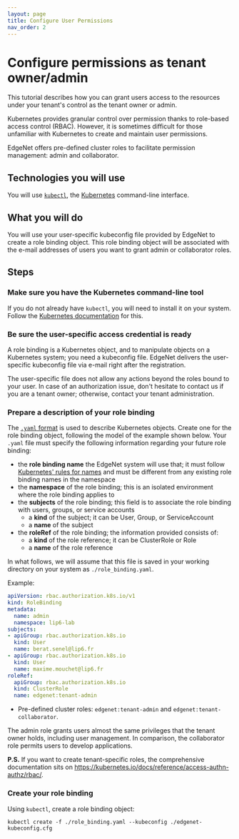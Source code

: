 ```yaml
---
layout: page
title: Configure User Permissions
nav_order: 2
---
```


# Configure permissions as tenant owner/admin

This tutorial describes how you can grant users access to the resources under your tenant's control as the tenant owner or admin.

Kubernetes provides granular control over permission thanks to role-based access control (RBAC). However, it is sometimes difficult for those unfamiliar with Kubernetes to create and maintain user permissions.

EdgeNet offers pre-defined cluster roles to facilitate permission management: admin and collaborator.

## Technologies you will use

You will use [``kubectl``](https://kubernetes.io/docs/reference/kubectl/overview/), the [Kubernetes](https://kubernetes.io/) command-line interface.

## What you will do

You will use your user-specific kubeconfig file provided by EdgeNet to create a role binding object. This role binding object will be associated with the e-mail addresses of users you want to grant admin or collaborator roles.

## Steps

### Make sure you have the Kubernetes command-line tool

If you do not already have ``kubectl``, you will need to install it on your system. Follow the [Kubernetes documentation](https://kubernetes.io/docs/tasks/tools/install-kubectl/) for this.

### Be sure the user-specific access credential is ready

A role binding is a Kubernetes object, and to manipulate objects on a Kubernetes system; you need a kubeconfig file. EdgeNet delivers the user-specific kubeconfig file via e-mail right after the registration.

The user-specific file does not allow any actions beyond the roles bound to your user. In case of an authorization issue, don't hesitate to contact us if you are a tenant owner; otherwise, contact your tenant administration.

### Prepare a description of your role binding

The [``.yaml`` format](https://kubernetes.io/docs/concepts/overview/working-with-objects/kubernetes-objects/) is used to describe Kubernetes objects. Create one for the role binding object, following the model of the example shown below. Your ``.yaml`` file must specify the following information regarding your future role binding:
- the **role binding name** the EdgeNet system will use that; it must follow [Kubernetes' rules for names](https://kubernetes.io/docs/concepts/overview/working-with-objects/names/) and must be different from any existing role binding names in the namespace
- the **namespace** of the role binding; this is an isolated environment where the role binding applies to
- the **subjects** of the role binding; this field is to associate the role binding with users, groups, or service accounts
  - a **kind** of the subject; it can be User, Group, or ServiceAccount
  - a **name** of the subject
- the **roleRef** of the role binding; the information provided consists of:
  - a **kind** of the role reference; it can be ClusterRole or Role
  - a **name** of the role reference

In what follows, we will assume that this file is saved in your working directory on your system as ``./role_binding.yaml``.

Example:
```yaml
apiVersion: rbac.authorization.k8s.io/v1
kind: RoleBinding
metadata:
  name: admin
  namespace: lip6-lab
subjects:
- apiGroup: rbac.authorization.k8s.io
  kind: User
  name: berat.senel@lip6.fr
- apiGroup: rbac.authorization.k8s.io
  kind: User
  name: maxime.mouchet@lip6.fr
roleRef:
  apiGroup: rbac.authorization.k8s.io
  kind: ClusterRole
  name: edgenet:tenant-admin

```

* Pre-defined cluster roles: `edgenet:tenant-admin` and `edgenet:tenant-collaborator`.

The admin role grants users almost the same privileges that the tenant owner holds, including user management. In comparison, the collaborator role permits users to develop applications.

**P.S.** If you want to create tenant-specific roles, the comprehensive documentation sits on https://kubernetes.io/docs/reference/access-authn-authz/rbac/.

### Create your role binding

Using ``kubectl``, create a role binding object:

```
kubectl create -f ./role_binding.yaml --kubeconfig ./edgenet-kubeconfig.cfg
```